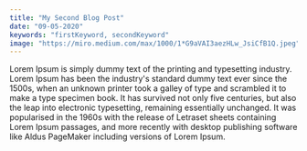 ```yaml
---
title: "My Second Blog Post"
date: "09-05-2020"
keywords: "firstKeyword, secondKeyword"
image: "https://miro.medium.com/max/1000/1*G9aVAI3aezHLw_JsiCfB1Q.jpeg"
---
```


Lorem Ipsum is simply dummy text of the printing and typesetting industry. Lorem Ipsum has been the industry's standard dummy text ever since the 1500s, when an unknown printer took a galley of type and scrambled it to make a type specimen book. It has survived not only five centuries, but also the leap into electronic typesetting, remaining essentially unchanged. It was popularised in the 1960s with the release of Letraset sheets containing Lorem Ipsum passages, and more recently with desktop publishing software like Aldus PageMaker including versions of Lorem Ipsum.

